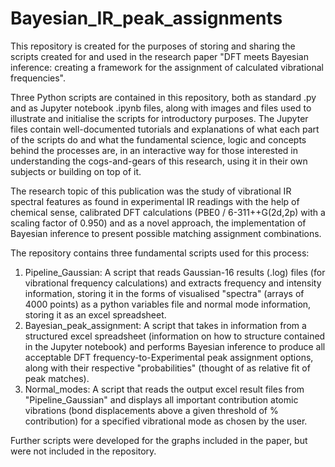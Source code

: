 # Bayesian_IR_peak_assignments
This repository is created for the purposes of storing and sharing the scripts created for and used in the research paper "DFT meets Bayesian inference: creating a framework for the assignment of calculated vibrational frequencies". 

Three Python scripts are contained in this repository, both as standard .py and as Jupyter notebook .ipynb files, along with images and files used to illustrate and initialise the scripts for introductory purposes.
The Jupyter files contain well-documented tutorials and explanations of what each part of the scripts do and what the fundamental science, logic and concepts behind the processes are, in an interactive way for those interested in understanding the cogs-and-gears of this research, using it in their own subjects or building on top of it.

The research topic of this publication was the study of vibrational IR spectral features as found in experimental IR readings with the help of chemical sense, calibrated DFT calculations (PBE0 / 6-311++G(2d,2p) with a scaling factor of 0.950) and as a novel approach, the implementation of Bayesian inference to present possible matching assignment combinations.

The repository contains three fundamental scripts used for this process:
  1. Pipeline_Gaussian: A script that reads Gaussian-16 results (.log) files (for vibrational frequency calculations) and extracts frequency and intensity information, storing it in the forms of visualised "spectra" (arrays of 4000 points) as a python variables file and normal mode information, storing it as an excel spreadsheet.
  2. Bayesian_peak_assignment: A script that takes in information from a structured excel spreadsheet (information on how to structure contained in the Jupyter notebook) and performs Bayesian inference to produce all acceptable DFT frequency-to-Experimental peak assignment options, along with their respective "probabilities" (thought of as relative fit of peak matches).
  3. Normal_modes: A script that reads the output excel result files from "Pipeline_Gaussian" and displays all important contribution atomic vibrations (bond displacements above a given threshold of % contribution) for a specified vibrational mode as chosen by the user.

Further scripts were developed for the graphs included in the paper, but were not included in the repository.
